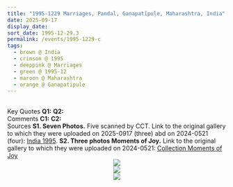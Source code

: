 ```yaml
---
title: "1995-1229 Marriages, Pandal, Gaṇapatīpuḷe, Maharashtra, India"
date: 2025-09-17
display_date: 
sort_date: 1995-12-29.3
permalink: /events/1995-1229-c
tags:
  - brown @ India
  - crimson @ 1995
  - deeppink @ Marriages
  - green @ 1995-12
  - maroon @ Maharashtra
  - orange @ Ganapatipule
---
```


<br>

<wave-list>
  <list-title color="DarkSeaGreen" width="55">Key Quotes</list-title>
  <list-item color="BlanchedAlmond" width="280"><b>Q1:</b> <i></i></list-item>
  <list-item color="Lavender" width="280"><b>Q2:</b> <i></i></list-item>
</wave-list>

<br>

<wave-list>
  <list-title color="DarkSeaGreen" width="55">Comments</list-title>
  <list-item color="BlanchedAlmond" width="280"><b>C1:</b> <i></i></list-item>
  <list-item color="Lavender" width="280"><b>C2:</b> <i></i></list-item>
</wave-list>

<br>

<wave-list>
  <list-title color="DarkSeaGreen" width="40">Sources</list-title>
  <list-item color="BlanchedAlmond"  width="280"><b>S1. Seven Photos.</b> Five scanned by CCT. Link to the original gallery to which they were uploaded on 2025-0917 (three) abd on 2024-0521 (four): <a href="https://eternalmoments.smugmug.com/Countries/India/1995">India 1995</a>.</list-item>
  <list-item color="Lavender"  width="280"><b>S2. Three photos Moments of Joy.</b> Link to the original gallery to which they were uploaded on 2024-0521: <a href="https://eternalmoments.smugmug.com/Collections/Edward-Saugstad-Collection/Moments-of-Joy">Collection Moments of Joy</a></list-item>    
</wave-list>

<div style="text-align: center"><img src="https://pub-bcc3cbe9b1e94ba1ac28915f7a3900fa.r2.dev/1995-1229_Marriages_Ceremony_Pandal_Ganapatipule_Maharashtra_India_02_(from_tif)_(Georgia_Collection).jpg" /></div>

<div style="text-align: center"><img src="https://pub-bcc3cbe9b1e94ba1ac28915f7a3900fa.r2.dev/1995-1229_Marriages_Ceremony_Pandal_Ganapatipule_Maharashtra_India_04_(from_tif)_(Yogi_Mahajan_Collection).jpg" /></div>

<div style="text-align: center"><img src="https://pub-bcc3cbe9b1e94ba1ac28915f7a3900fa.r2.dev/1995-1229_Marriages_Ceremony_Pandal_Ganapatipule_Maharashtra_India_00_(Photo_credit_Edward_Saugstad).jpg" /></div>